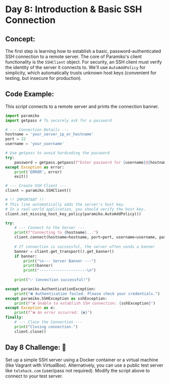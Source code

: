 # Day 8: Introduction & Basic SSH Connection

## **Concept:** 
The first step is learning how to establish a basic, password-authenticated SSH connection to a remote server. The core of Paramiko's client functionality is the `SSHClient` object. For security, an SSH client must verify the identity of the server it connects to. We'll use `AutoAddPolicy` for simplicity, which automatically trusts unknown host keys (convenient for testing, but insecure for production).

## **Code Example:**
This script connects to a remote server and prints the connection banner.

```python
import paramiko
import getpass # To securely ask for a password

# --- Connection Details ---
hostname = 'your_server_ip_or_hostname'
port = 22
username = 'your_username'

# Use getpass to avoid hardcoding the password
try:
    password = getpass.getpass(f"Enter password for {username}@{hostname}: ")
except Exception as error:
    print('ERROR', error)
    exit()

# --- Create SSH Client ---
client = paramiko.SSHClient()

# !! IMPORTANT !!
# This line automatically adds the server's host key.
# In a real-world application, you should verify the host key.
client.set_missing_host_key_policy(paramiko.AutoAddPolicy())

try:
    # --- Connect to the Server ---
    print(f"Connecting to {hostname}...")
    client.connect(hostname=hostname, port=port, username=username, password=password)
    
    # If connection is successful, the server often sends a banner
    banner = client.get_transport().get_banner()
    if banner:
        print("\n--- Server Banner ---")
        print(banner)
        print("---------------------\n")
    
    print("✅ Connection successful!")

except paramiko.AuthenticationException:
    print("❌ Authentication failed. Please check your credentials.")
except paramiko.SSHException as sshException:
    print(f"❌ Unable to establish SSH connection: {sshException}")
except Exception as e:
    print(f"❌ An error occurred: {e}")
finally:
    # --- Close the Connection ---
    print("Closing connection.")
    client.close()
```

## **Day 8 Challenge:** 🎯
Set up a simple SSH server using a Docker container or a virtual machine (like Vagrant with VirtualBox). Alternatively, you can use a public test server like `telehack.com` (user/pass not required). Modify the script above to connect to your test server.

